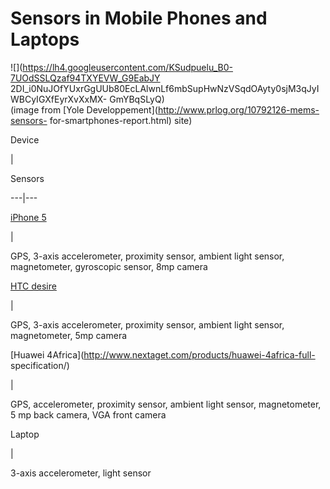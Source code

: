 # Sensors in Mobile Phones and Laptops

  
  
![](https://lh4.googleusercontent.com/KSudpuelu_B0-7UOdSSLQzaf94TXYEVW_G9EabJY
2DI_i0NuJOfYUxrGgUUb80EcLAlwnLf6mbSupHwNzVSqdOAyty0sjM3qJyIWBCyIGXfEyrXvXxMX-
GmYBqSLyQ)  
(image from [Yole Developpement](http://www.prlog.org/10792126-mems-sensors-
for-smartphones-report.html) site)  

Device

|

Sensors  
  
---|---  
  
[iPhone 5](http://en.wikipedia.org/wiki/IPhone)

|

GPS, 3-axis accelerometer, proximity sensor, ambient light sensor,
magnetometer, gyroscopic sensor, 8mp camera  
  
[HTC desire](http://en.wikipedia.org/wiki/HTC_Desire)

|

GPS, 3-axis accelerometer, proximity sensor, ambient light sensor,
magnetometer, 5mp camera  
  
[Huawei 4Africa](http://www.nextaget.com/products/huawei-4africa-full-
specification/)

|

GPS, accelerometer, proximity sensor, ambient light sensor, magnetometer, 5 mp
back camera, VGA front camera  
  
Laptop

|

3-axis accelerometer, light sensor

